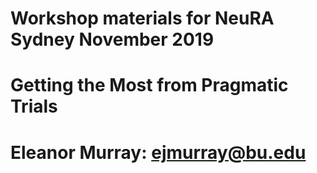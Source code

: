# Workshop materials for NeuRA Sydney November 2019

# Getting the Most from Pragmatic Trials
# Eleanor Murray: ejmurray@bu.edu

